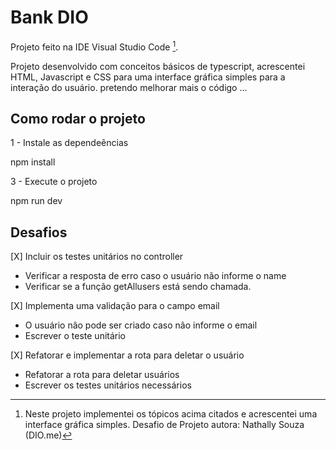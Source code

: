 # Bank DIO

Projeto feito na IDE Visual Studio Code [^1].
 
Projeto desenvolvido com conceitos básicos de typescript, acrescentei HTML, Javascript e CSS para uma interface gráfica simples para a interação do usuário.
pretendo melhorar mais o código ...

## Como rodar o projeto

1 - Instale as dependeências

npm install

3 - Execute o projeto

npm run dev

## Desafios

[X] Incluir os testes unitários no controller

- Verificar a resposta de erro caso o usuário não informe o name
- Verificar se a função getAllusers está sendo chamada.
  
[X] Implementa uma validação para o campo email

- O usuário nâo pode ser criado caso não informe o email
- Escrever o teste unitário
  
[X] Refatorar e implementar a rota para deletar o usuário

- Refatorar a rota para deletar usuários
- Escrever os testes unitários necessários

[^1]: Neste projeto implementei os tópicos acima citados e acrescentei uma interface gráfica simples. Desafio de Projeto autora: Nathally Souza (DIO.me)
